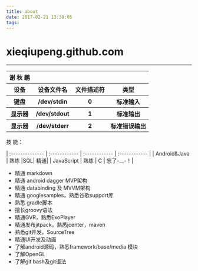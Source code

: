 ```yaml
---
title: about
date: 2017-02-21 13:30:05
tags:
---
```


# xieqiupeng.github.com
---
<table>
    <tr>
        <th>谢 秋 鹏</th>
    </tr>
    <tr>
        <th>设备</th>
        <th>设备文件名</th>
        <th>文件描述符</th>
        <th>类型</th>
    </tr>
    <tr>
        <th>键盘</th>
        <th>/dev/stdin</th>
        <th>0</th>
        <th>标准输入</th>
    </tr>
    <tr>
        <th>显示器</th>
        <th>/dev/stdout</th>
        <th>1</th>
        <th>标准输出</th>
    </tr>
    <tr>
        <th>显示器</th>
        <th>/dev/stderr</th>
        <th>2</th>
        <th>标准错误输出</th>
    </tr>
</table>
技 能：

| :-------------- | :------------ |  :------------ |  :------------ |
| Android&Java    |	熟练	     |SQL|	精通|
| JavaScript	| 熟练	| C	| 忘了-__-！|


+ 精通 markdown
+ 精通 android dagger MVP架构
+ 精通 databinding 及 MVVM架构
+ 精通 googlesamples，熟悉谷歌support库
+ 熟悉 gradle脚本
+ 擅长groovy语法
+ 精通GVR，熟悉ExoPlayer
+ 精通发布jitpack，熟悉jcenter，maven
+ 熟悉git开发，SourceTree
+ 精通UI开发及动画
+ 了解android源码，熟悉framework/base/media 模块
+ 了解OpenGL
+ 了解git bash及git语法



